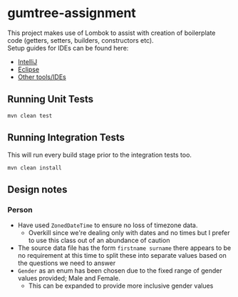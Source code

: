 # gumtree-assignment
This project makes use of Lombok to assist with creation of boilerplate code (getters, setters, builders, constructors etc).  
Setup guides for IDEs can be found here:
* [IntelliJ](https://projectlombok.org/setup/intellij)
* [Eclipse](https://projectlombok.org/setup/eclipse)
* [Other tools/IDEs](https://projectlombok.org/setup/)

## Running Unit Tests
```
mvn clean test
```
## Running Integration Tests
This will run every build stage prior to the integration tests too.
```
mvn clean install
```

## Design notes
### Person
* Have used `ZonedDateTime` to ensure no loss of timezone data.
  * Overkill since we're dealing only with dates and no times but I prefer to use this class out of an abundance of caution
* The source data file has the form `firstname surname` there appears to be no requirement at this time to split these into separate values based on the questions we need to answer
* `Gender` as an enum has been chosen due to the fixed range of gender values provided; Male and Female.
  * This can be expanded to provide more inclusive gender values